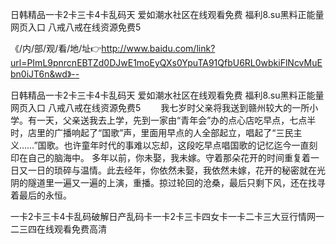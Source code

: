 日韩精品一卡2卡三卡4卡乱码天
爱如潮水社区在线观看免费
福利8.su黑料正能量网页入口
八戒八戒在线资源免费5


《/内/部/观/看/地/址👉http://www.baidu.com/link?url=PImL9pnrcnEBTZd0DJwE1moEyQXs0YpuTA91QfbU6RL0wbkiFlNcvMuEbn0iJT6n&wd》--

日韩精品一卡2卡三卡4卡乱码天
爱如潮水社区在线观看免费
福利8.su黑料正能量网页入口
八戒八戒在线资源免费5
　　我七岁时父亲将我送到赣州较大的一所小学。有一天，父亲送我去上学，先到一家由“青年会”办的点心店吃早点，七点半时，店里的广播响起了“国歌”声，里面用早点的人全部起立，唱起了“三民主义……”国歌。也许童年时代的事难以忘却，这段吃早点唱国歌的记忆迄今一直刻印在自己的脑海中。
多年以前，你未娶，我未嫁。守着那朵花开的时间重复着一日又一日的琐碎与温情。此去经年，你依然未娶，我依然未嫁，花开的秘密就在光阴的隧道里一遍又一遍的上演，重播。掠过轮回的沧桑，最后只剩下风，还在找寻着最后的永恒。





一卡2卡三卡4卡乱码破解日产乱码卡一卡2卡三卡四女卡一卡二卡三大豆行情网一二三四在线观看免费高清

